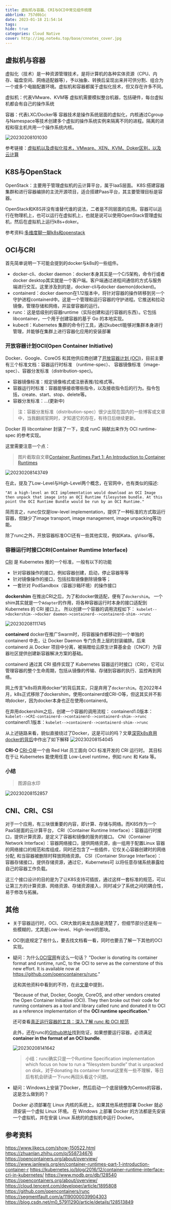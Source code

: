 ```yaml
---
title: 虚拟机与容器、CRI与OCI中常见组件梳理
abbrlink: 757d0b1c
date: 2023-01-18 21:54:14
tags:
hide: true
categories: Cloud Native
cover: http://img.note4u.top/base/cnnotes_cover.jpg
---
```


## 虚拟机与容器
虚拟化（技术）是一种资源管理技术，是将计算机的各种实体资源（CPU、内存、磁盘空间、网络适配器等），予以抽象、转换后呈现出来并可供分割、组合为一个或多个电脑配置环境。虚拟机和容器都属于虚拟化技术，但又存在许多不同。

虚拟机：代表VMware、KVM等
虚拟机需要模拟整台机器，包括硬件，每台虚拟机都会有自己的操作系统

容器：代表LXC/Docker等
容器技术是操作系统层面的虚拟化，内核通过Cgroup与Namespace等技术创建多个虚拟的操作系统实例来隔离不同的进程。隔离的进程和宿主机共用一个操作系统内核。

![20230208101030](http://img.note4u.top/article/20230208101030.png)


参考链接：[虚拟机以及虚拟化技术，VMware、XEN、KVM、Doker区别，以及云计算](https://www.likecs.com/show-150522.html)


## K8S与OpenStack
OpenStack：主要用于管理虚拟机的云计算平台，属于IaaS层面。
K8S:搭建容器集群和进行容器编排的主流开源项目，适合搭建Paas平台，其主要管理目标是容器。

OpenStack和K8S并没有谁替代谁的说法，二者是不同层面的应用。容器可以运行在物理机上，也可以运行在虚拟机上，也就是说可以使用OpenStack管理虚拟机，然后在虚拟机上运行k8s+doker。

参考资料:[多维度聊一聊k8s和openstack](https://zhuanlan.zhihu.com/p/558734676)

## OCI与CRI
首先简单说明一下可能会提到的docker与k8s的一些组件。

- docker-cli、docker daemon：docker本身其实是一个C/S架构，命令行或者docker desktop其实就是一个客户端。客户端通过进程间通信的方式与服务端进行交互。这里涉及到的是，docker-cli与docker daemon(dockerd)。
- containerd：docker daemon在1.12版本中，将针对容器的操作转移到另一个守护进程containerd中。这是一个管理和运行容器的守护进程。它推送和拉动镜像，管理存储和网络，并监督容器的运行。
- runc：这是低级别的容器runtime（实际创建和运行容器的东西）。它包括 libcontainer，一个用于创建容器的基于 Go 的本地实现。
- kubectl：Kubernetes 集群的命令行工具，通过kubectl能够对集群本身进行管理，并能够在集群上进行容器化应用的安装部署

### 开放容器计划OCI(Open Container Initiative)

Docker、Google、CoreOS 和其他供应商创建了[开放容器计划 (OCI)](https://opencontainers.org/about/overview/)，目前主要有三个标准文档：容器运行时标准 （runtime-spec）、 容器镜像标准（image-spec）、容器分发标准（distribution-spec)。
- 容器镜像标准：规定镜像格式或注册表推/拉格式等。
- 容器运行时标准：容器能够接收哪些指令，以及接收指令后的行为。指令包括，create、start、stop、delete等。
- 容器分发标准：...(更新中)
> 注：容器分发标准（distribution-spec）很少出现在国内的一些博客或文章中，当我翻阅官网时，才知道它的存在，有待日后继续更新。

Docker 将 libcontainer 封装了一下，变成 runC 捐献出来作为 OCI runtime-spec 的参考实现。

这里需要注意一个点：
> 图片截取自文章[Container Runtimes Part 1: An Introduction to Container Runtimes](https://www.ianlewis.org/en/container-runtimes-part-1-introduction-container-r)
> 
![20230208143749](http://img.note4u.top/article/20230208143749.png)

在此，提及了Low-Level与High-Level两个概念，在官网中，也有类似的描述:

`"At a high-level an OCI implementation would download an OCI Image then unpack that image into an OCI Runtime filesystem bundle. At this point the OCI Runtime Bundle would be run by an OCI Runtime."`

简而言之，runc仅仅是low-level implementation，提供了一种标准的方式取运行容器，但缺少了image transport, image management, image unpacking等功能。

除了runc之外，开放容器标准OCI还有一些其他实现，例如Kata、gVisor等。

### 容器运行时接口CRI(Container Rumtime Interface)

[CRI](https://kubernetes.io/blog/2016/12/container-runtime-interface-cri-in-kubernetes/) 是 Kubernetes 推的一个标准，一般有以下的功能
- 针对容器操作的接口，例如容器创建，启动，停止容器等等
- 针对镜像操作的接口，包括拉取镜像删除镜像等；
- 一套针对 PodSandbox（容器沙箱环境）的操作接口

**dockershim**
在推出CRI之后，为了和docker做适配，便有了`dockershim`。
一个shim其实就是一个`Adapter`的作用，将各种容器运行时本身的接口适配到 Kubernetes 的 CRI 接口上。
所以创建一个容器的调用流程如下：
`kubelet-->dockershim-->docker daemon->containerd-->containerd-shim-->runc`

![20230208111745](http://img.note4u.top/article/20230208111745.png)

**containerd**
docker在推广Swarm时，将容器操作都移动到一个单独的 containerd 中去，让 Docker Daemon 专门负责上层的封装编排。后来 containerd 从 Docker 项目中分离，被捐赠给云原生计算基金会（CNCF）为容器社区提供创建新容器解决方案的基础。

containerd 通过其 CRI 插件实现了 Kubernetes 容器运行时接口（CRI），它可以管理容器的整个生命周期，包括从镜像的传输、存储到容器的执行、监控再到网络。

网上传言"k8s将弃用docker"的背后其实，只是弃用了`dockershim`。在2022年4月，k8s正式移除了dockershim，使用containerd或CRI-O等，但这其实并不影响docker，因为docker本身也正在使用containerd。

在弃用dockershim之后，创建一个容器的调用流程：
containerd1.0版本：`kubelet-->CRI-containerd-->containerd-->containerd-shim-->runc`
containerd1.1版本：`kubelet-->containerd-->containerd-shim-->runc`

从上述链路来看，貌似直接绕过了Docker，这是可以的吗？文章[深究k8s弃用docker的背后](https://www.modb.pro/db/128540)中作出了如下解释
![20230208154045](http://img.note4u.top/article/20230208154045.png)

**CRI-O**
[CRI-O](https://github.com/cri-o/cri-o)是一个由 Red Hat 员工面向 OCI 标准开发的 CRI 运行时。
其目标在于让 Kubernetes 能使用任意 Low-Level runtime，例如 runc 和 Kata 等。

### 小结

> 图源自水印

![20230208152857](http://img.note4u.top/article/20230208152857.png)

## CNI、CRI、CSI
对于一个应用，有三块很重要的内容，即计算、存储与网络。而K8S作为一个PaaS层面的云计算平台，
CRI（Container Runtime Interface）：容器运行时接口，提供计算资源，是定义了容器和镜像的服务的接口。
CNI（Container Network Interface）：容器网络接口，提供网络资源，由一组用于配置Linux 容器的网络接口的规范和库组成，同时还包含了一些插件，它仅关心容器创建时的网络分配, 和当容器被删除时释放网络资源。
CSI（Container Storage Interface）：容器存储接口，提供存储资源，通过它，Kubernetes可 以将任意存储系统暴露给自己的容器工作负载。

这三个接口设计的目的是为了让K8S支持可插拔，通过这样一套标准的规范，可以让第三方的计算资源、网络资源、存储资源接入，同时减少了系统之间的耦合性，易于修改与拓展。

## 其他
- 关于容器运行时，OCI、CRI大致的来龙去脉是清楚了，但细节部分还是有一些模糊的，尤其是Low-level、High-level的那块。

- OCI到底规定了些什么，要去找文档看一看，同时也要去了解一下其他的OCI实现。

- 疑问：为什么[OCI官网](https://opencontainers.org/about/overview/)有这么一句话？
    "Docker is donating its container format and runtime, runC, to the OCI to serve as the cornerstone of this new effort. It is available now at https://github.com/opencontainers/runc."

    这和其他资料中看到的不符，在此[文章](https://www.ianlewis.org/en/container-runtimes-part-1-introduction-container-r)中提到，
    
    "Because of that, Docker, Google, CoreOS, and other vendors created the Open Container Initiative (OCI). They then broke out their code for running containers as a tool and library called runc and donated it to OCI as a reference implementation of the **OCI runtime specification**."
  
    还可查看[真正运行容器的工具：深入了解 runc 和 OCI 规范](https://cloud.tencent.com/developer/article/1895808)

    此外，还在runc的[Github地址](https://github.com/opencontainers/runc)找到佐证，如果想要运行容器，必须满足**container in the format of an OCI bundle**.

    ![20230208141642](http://img.note4u.top/article/20230208141642.png)

    > 小结：runc确实只是一个Runtime Specification implementation which focus on how to run a “filesystem bundle” that is unpacked on disk，对于donating its container format这里有一些不理解，等日后有机会研读一下runc再回头看这个问题。

- 疑问：Windows上安装了Docker，然后启动一个底层镜像为Centos的容器，这是怎么做到的？

    Docker 必须部署在 Linux 内核的系统上。如果其他系统想部署 Docker 就必须安装一个虚拟 Linux 环境。
    在 Windows 上部署 Docker 的方法都是先安装一个虚拟机，并在安装 Linux 系统的的虚拟机中运行 Docker。

## 参考资料
https://www.likecs.com/show-150522.html
https://zhuanlan.zhihu.com/p/558734676
https://opencontainers.org/about/overview/
https://www.ianlewis.org/en/container-runtimes-part-1-introduction-container-r
https://kubernetes.io/blog/2016/12/container-runtime-interface-cri-in-kubernetes/
https://www.modb.pro/db/128540
https://opencontainers.org/about/overview/
https://cloud.tencent.com/developer/article/1895808
https://github.com/opencontainers/runc
https://segmentfault.com/a/1190000039904303
https://blog.csdn.net/m0_57911290/article/details/128513849
